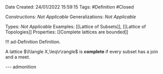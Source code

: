 <br />
<br />

Date Created: 24/01/2022 15:59:15
Tags: #Definition #Closed 

Constructions: _Not Applicable_
Generalizations: _Not Applicable_

Types: _Not Applicable_
Examples: [[Lattice of Subsets]], [[Lattice of Topologies]]
Properties: [[Complete lattices are bounded]]

!!! ad-Definition Definition.

A lattice $\l\langle X,\leq\r\rangle$ is **complete** if every subset has a join and a meet.

--- admonition
